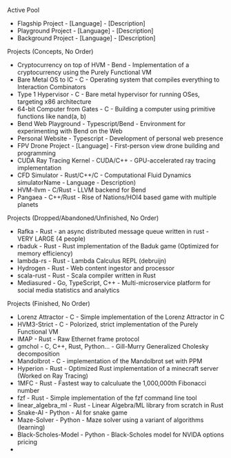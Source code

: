 Active Pool

 - Flagship Project - [Language] - [Description]
 - Playground Project - [Language] - [Description]
 - Background Project - [Language] - [Description]

Projects (Concepts, No Order)

 - Cryptocurrency on top of HVM - Bend - Implementation of a cryptocurrency using the Purely Functional VM
 - Bare Metal OS to IC - C - Operating system that compiles everything to Interaction Combinators
 - Type 1 Hypervisor - C - Bare metal hypervisor for running OSes, targeting x86 architecture
 - 64-bit Computer from Gates - C - Building a computer using primitive functions like nand(a, b)
 - Bend Web Playground - Typescript/Bend - Environment for experimenting with Bend on the Web
 - Personal Website - Typescript - Development of personal web presence
 - FPV Drone Project - [Language] - First-person view drone building and programming
 - CUDA Ray Tracing Kernel - CUDA/C++ - GPU-accelerated ray tracing implementation
 - CFD Simulator - Rust/C++/C - Computational Fluid Dynamics simulatorName - Language - Description)
 - HVM-llvm - C/Rust - LLVM backend for Bend
 - Pangaea - C++/Rust - Rise of Nations/HOI4 based game with multiple planets

Projects (Dropped/Abandoned/Unfinished, No Order)

 - Rafka - Rust - an async distributed message queue written in rust - VERY LARGE (4 people)
 - rbaduk - Rust - Rust implementation of the Baduk game (Optimized for memory efficiency)
 - lambda-rs - Rust - Lambda Calculus REPL (debruijn)
 - Hydrogen - Rust - Web content ingestor and processor 
 - scala-rust - Rust - Scala compiler written in Rust
 - Mediasured - Go, TypeScript, C++ - Multi-microservice platform for social media statistics and analytics

Projects (Finished, No Order)

 - Lorenz Attractor - C - Simple implementation of the Lorenz Attractor in C
 - HVM3-Strict - C - Polorized, strict implementation of the Purely Functional VM
 - IMAP - Rust - Raw Ethernet frame protocol
 - gmchol - C, C++, Rust, Python... - Gill-Murry Generalized Cholesky decomposition 
 - Mandolbrot - C - implementation of the Mandolbrot set with PPM
 - Hyperion - Rust - Optimized Rust implementation of a minecraft server (Worked on Ray Tracing)
 - 1MFC - Rust - Fastest way to calculuate the 1,000,000th Fibonacci number
 - fzf - Rust - Simple implementation of the fzf command line tool
 - linear_algebra_ml - Rust - Linear Algebra/ML library from scratch in Rust
 - Snake-AI - Python - AI for snake game
 - Maze-Solver - Python - Maze solver using a variant of algorithms (learning)
 - Black-Scholes-Model - Python - Black-Scholes model for NVIDA options pricing
 - 
